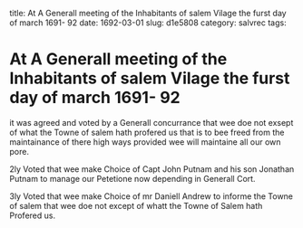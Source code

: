 title: At A Generall meeting of the Inhabitants of salem Vilage the furst day of march 1691- 92
date: 1692-03-01
slug: d1e5808
category: salvrec
tags: 


<div markdown class="doc" id="d1e5808">


# At A Generall meeting of the Inhabitants of salem Vilage the furst day of march 1691- 92

it was agreed and voted by a Generall concurrance that wee doe not exsept of what the Towne of salem hath profered us that is to bee freed from the maintainance of there high ways provided wee will maintaine all our own pore.

2ly Voted that wee make Choice of Capt John Putnam and his son Jonathan Putnam to manage our Petetione now depending in Generall Cort.

3ly Voted that wee make Choice of mr Daniell Andrew to informe the Towne of salem that wee doe not except of whatt the Towne of Salem hath Profered us.
</div>